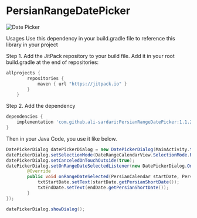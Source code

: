 # PersianRangeDatePicker

![Date Picker](https://github.com/ali-sardari/PersianRangeDatePicker/blob/master/images/range_date_picker2.png)

Usages
Use this dependency in your build.gradle file to reference this library in your project

Step 1. Add the JitPack repository to your build file. Add it in your root build.gradle at the end of repositories:

```groovy
allprojects {
        repositories {
            maven { url "https://jitpack.io" }
        }
    }
```

Step 2. Add the dependency
```groovy
dependencies {
    implementation 'com.github.ali-sardari:PersianRangeDatePicker:1.1.2'
}
```

Then in your Java Code, you use it like below.

```java
DatePickerDialog datePickerDialog = new DatePickerDialog(MainActivity.this);
datePickerDialog.setSelectionMode(DateRangeCalendarView.SelectionMode.Range);
datePickerDialog.setCanceledOnTouchOutside(true);
datePickerDialog.setOnRangeDateSelectedListener(new DatePickerDialog.OnRangeDateSelectedListener() {
        @Override
        public void onRangeDateSelected(PersianCalendar startDate, PersianCalendar endDate) {
            txtStartDate.setText(startDate.getPersianShortDate());
            txtEndDate.setText(endDate.getPersianShortDate());
        }
});

datePickerDialog.showDialog();
```
